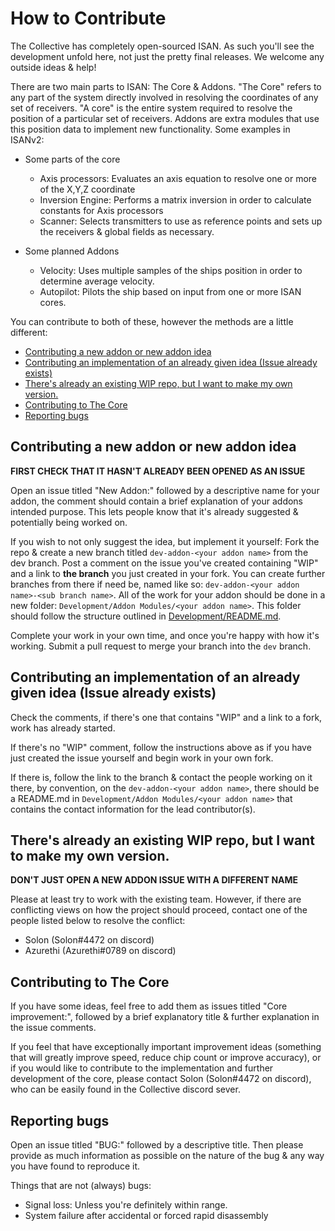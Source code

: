 # How to Contribute

The Collective has completely open-sourced ISAN. As such you'll see the development unfold here, not just the pretty final releases. We welcome any outside ideas & help!

There are two main parts to ISAN: The Core & Addons. "The Core" refers to any part of the system directly involved in resolving the coordinates of any set of receivers. "A core" is the entire system required to resolve the position of a particular set of receivers. Addons are extra modules that use this position data to implement new functionality. Some examples in ISANv2:

- Some parts of the core
    - Axis processors: Evaluates an axis equation to resolve one or more of the X,Y,Z coordinate
    - Inversion Engine: Performs a matrix inversion in order to calculate constants for Axis processors
    - Scanner: Selects transmitters to use as reference points and sets up the receivers & global fields as necessary.

- Some planned Addons
    - Velocity: Uses multiple samples of the ships position in order to determine average velocity.
    - Autopilot: Pilots the ship based on input from one or more ISAN cores.

You can contribute to both of these, however the methods are a little different:
 - [Contributing a new addon or new addon idea](#Contributing-a-new-addon-or-new-addon-idea)
 - [Contributing an implementation of an already given idea (Issue already exists)](#Contributing-an-implementation-of-an-already-given-idea-(Issue-already-exists))
 - [There's already an existing WIP repo, but I want to make my own version.](#There's-already-an-existing-WIP-repo,-but-I-want-to-make-my-own-version.)
 - [Contributing to The Core](#Contributing-to-The-Core)
 - [Reporting bugs](#Reporting-bugs)

## Contributing a new addon or new addon idea

**FIRST CHECK THAT IT HASN'T ALREADY BEEN OPENED AS AN ISSUE**

Open an issue titled "New Addon:" followed by a descriptive name for your addon, the comment should contain a brief explanation of your addons intended purpose. This lets people know that it's already suggested & potentially being worked on. 

If you wish to not only suggest the idea, but implement it yourself: Fork the repo & create a new branch titled `dev-addon-<your addon name>` from the dev branch. Post a comment on the issue you've created containing "WIP" and a link to **the branch** you just created in your fork. You can create further branches from there if need be, named like so: `dev-addon-<your addon name>-<sub branch name>`. All of the work for your addon should be done in a new folder: `Development/Addon Modules/<your addon name>`. This folder should follow the structure outlined in [Development/README.md](Development/README.md).

Complete your work in your own time, and once you're happy with how it's working. Submit a pull request to merge your branch into the `dev` branch.

## Contributing an implementation of an already given idea (Issue already exists)

Check the comments, if there's one that contains "WIP" and a link to a fork, work has already started. 

If there's no "WIP" comment, follow the instructions above as if you have just created the issue yourself and begin work in your own fork.

If there is, follow the link to the branch & contact the people working on it there, by convention, on the `dev-addon-<your addon name>`, there should be a README.md in `Development/Addon Modules/<your addon name>` that contains the contact information for the lead contributor(s).

## There's already an existing WIP repo, but I want to make my own version.

**DON'T JUST OPEN A NEW ADDON ISSUE WITH A DIFFERENT NAME**

Please at least try to work with the existing team. However, if there are conflicting views on how the project should proceed, contact one of the people listed below to resolve the conflict:
 - Solon (Solon#4472 on discord)
 - Azurethi (Azurethi#0789 on discord)

## Contributing to The Core

If you have some ideas, feel free to add them as issues titled "Core improvement:", followed by a brief explanatory title & further explanation in the issue comments. 

If you feel that have exceptionally important improvement ideas (something that will greatly improve speed, reduce chip count or improve accuracy), or if you would like to contribute to the implementation and further development of the core, please contact Solon (Solon#4472 on discord), who can be easily found in the Collective discord sever.

## Reporting bugs

Open an issue titled "BUG:" followed by a descriptive title. Then please provide as much information as possible on the nature of the bug & any way you have found to reproduce it.

Things that are not (always) bugs:
 - Signal loss: Unless you're definitely within range.
 - System failure after accidental or forced rapid disassembly